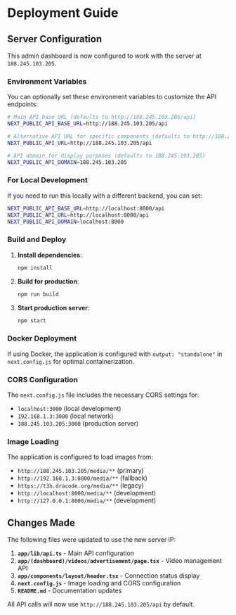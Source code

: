 # Deployment Guide

## Server Configuration

This admin dashboard is now configured to work with the server at `188.245.103.205`.

### Environment Variables

You can optionally set these environment variables to customize the API endpoints:

```bash
# Main API base URL (defaults to http://188.245.103.205/api)
NEXT_PUBLIC_API_BASE_URL=http://188.245.103.205/api

# Alternative API URL for specific components (defaults to http://188.245.103.205/api)
NEXT_PUBLIC_API_URL=http://188.245.103.205/api

# API domain for display purposes (defaults to 188.245.103.205)
NEXT_PUBLIC_API_DOMAIN=188.245.103.205
```

### For Local Development

If you need to run this locally with a different backend, you can set:

```bash
NEXT_PUBLIC_API_BASE_URL=http://localhost:8000/api
NEXT_PUBLIC_API_URL=http://localhost:8000/api
NEXT_PUBLIC_API_DOMAIN=localhost:8000
```

### Build and Deploy

1. **Install dependencies**:
   ```bash
   npm install
   ```

2. **Build for production**:
   ```bash
   npm run build
   ```

3. **Start production server**:
   ```bash
   npm start
   ```

### Docker Deployment

If using Docker, the application is configured with `output: "standalone"` in `next.config.js` for optimal containerization.

### CORS Configuration

The `next.config.js` file includes the necessary CORS settings for:
- `localhost:3000` (local development)
- `192.168.1.3:3000` (local network)
- `188.245.103.205:3000` (production server)

### Image Loading

The application is configured to load images from:
- `http://188.245.103.205/media/**` (primary)
- `http://192.168.1.3:8000/media/**` (fallback)
- `https://t3h.dracode.org/media/**` (legacy)
- `http://localhost:8000/media/**` (development)
- `http://127.0.0.1:8000/media/**` (development)

## Changes Made

The following files were updated to use the new server IP:

1. **`app/lib/api.ts`** - Main API configuration
2. **`app/(dashboard)/videos/advertisement/page.tsx`** - Video management API
3. **`app/components/layout/header.tsx`** - Connection status display
4. **`next.config.js`** - Image loading and CORS configuration
5. **`README.md`** - Documentation updates

All API calls will now use `http://188.245.103.205/api` by default. 